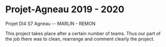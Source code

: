 # Projet-Agneau 2019 - 2020
Projet DI4 S7 Agneau -- MARLIN - REMON

This project takes place after a certain number of teams.
Thus our part of the job there was to clean, rearrange and comment clearly the project.

